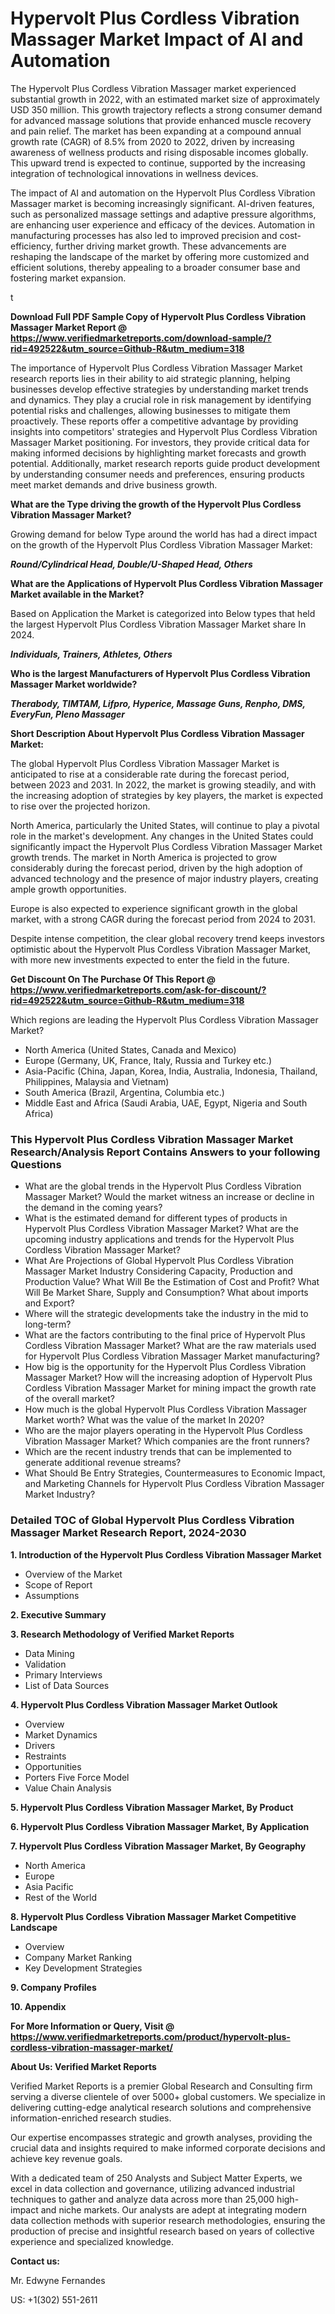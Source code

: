 <meta name="title" content="Global  Hypervolt Plus Cordless Vibration Massager Market Impact of AI and Automation"><meta name="description" content="  The Hypervolt Plus Cordless Vibration Massager market experienced substantial growth in 2022, with an estimated market size of approximately USD 350 million. This gr"><meta name="title" content=" Hypervolt Plus Cordless Vibration Massager Market Size, Share, Scope, Trends, Growth, Opportunities, Analysis, Forecast"> <h1>Hypervolt Plus Cordless Vibration Massager Market Impact of AI and Automation</h1> <p>The Hypervolt Plus Cordless Vibration Massager market experienced substantial growth in 2022, with an estimated market size of approximately USD 350 million. This growth trajectory reflects a strong consumer demand for advanced massage solutions that provide enhanced muscle recovery and pain relief. The market has been expanding at a compound annual growth rate (CAGR) of 8.5% from 2020 to 2022, driven by increasing awareness of wellness products and rising disposable incomes globally. This upward trend is expected to continue, supported by the increasing integration of technological innovations in wellness devices.</p> <p>The impact of AI and automation on the Hypervolt Plus Cordless Vibration Massager market is becoming increasingly significant. AI-driven features, such as personalized massage settings and adaptive pressure algorithms, are enhancing user experience and efficacy of the devices. Automation in manufacturing processes has also led to improved precision and cost-efficiency, further driving market growth. These advancements are reshaping the landscape of the market by offering more customized and efficient solutions, thereby appealing to a broader consumer base and fostering market expansion.</p> t</p><p id="" class=""><strong>Download Full PDF Sample Copy of Hypervolt Plus Cordless Vibration Massager Market Report @ <a href="https://www.verifiedmarketreports.com/download-sample/?rid=492522&utm_source=Github-R&utm_medium=318" target="_blank">https://www.verifiedmarketreports.com/download-sample/?rid=492522&utm_source=Github-R&utm_medium=318</a></strong></p><p>The importance of&nbsp;Hypervolt Plus Cordless Vibration Massager Market research reports lies in their ability to aid strategic planning, helping businesses develop effective strategies by understanding market trends and dynamics. They play a crucial role in risk management by identifying potential risks and challenges, allowing businesses to mitigate them proactively. These reports offer a competitive advantage by providing insights into competitors' strategies and Hypervolt Plus Cordless Vibration Massager Market positioning. For investors, they provide critical data for making informed decisions by highlighting market forecasts and growth potential. Additionally, market research reports guide product development by understanding consumer needs and preferences, ensuring products meet market demands and drive business growth.</p><p><strong>What are the&nbsp;Type driving the growth of the Hypervolt Plus Cordless Vibration Massager Market?</strong></p><p id="" class="">Growing demand for below Type around the world has had a direct impact on the growth of the Hypervolt Plus Cordless Vibration Massager Market:</p><em><strong>Round/Cylindrical Head, Double/U-Shaped Head, Others</strong></em></p><strong>What are the&nbsp;Applications&nbsp;of Hypervolt Plus Cordless Vibration Massager Market available in the Market?</strong></p><p id="" class="">Based on Application the Market is categorized into Below types that held the largest Hypervolt Plus Cordless Vibration Massager Market share In 2024.</p><em><strong>Individuals, Trainers, Athletes, Others</strong></em></p><strong>Who is the largest Manufacturers of Hypervolt Plus Cordless Vibration Massager Market worldwide?</strong></p><p><em><strong>Therabody, TIMTAM, Lifpro, Hyperice, Massage Guns, Renpho, DMS, EveryFun, Pleno Massager</strong></em></p><p id="" class=""><strong>Short Description About Hypervolt Plus Cordless Vibration Massager Market:</strong></p><p>The global Hypervolt Plus Cordless Vibration Massager Market is anticipated to rise at a considerable rate during the forecast period, between 2023 and 2031. In 2022, the market is growing steadily, and with the increasing adoption of strategies by key players, the market is expected to rise over the projected horizon.</p><p>North America, particularly the United States, will continue to play a pivotal role in the market's development. Any changes in the United States could significantly impact the Hypervolt Plus Cordless Vibration Massager Market growth trends. The market in North America is projected to grow considerably during the forecast period, driven by the high adoption of advanced technology and the presence of major industry players, creating ample growth opportunities.</p><p>Europe is also expected to experience significant growth in the global market, with a strong CAGR during the forecast period from 2024 to 2031.</p><p>Despite intense competition, the clear global recovery trend keeps investors optimistic about the Hypervolt Plus Cordless Vibration Massager Market, with more new investments expected to enter the field in the future.</p><p id="" class=""><strong>Get Discount On The Purchase Of This Report @ <a href="https://www.verifiedmarketreports.com/ask-for-discount/?rid=492522&utm_source=Github-R&utm_medium=318" target="_blank">https://www.verifiedmarketreports.com/ask-for-discount/?rid=492522&utm_source=Github-R&utm_medium=318</a></strong></p>Which regions are leading the Hypervolt Plus Cordless Vibration Massager Market?</p><ul><li>North America (United States, Canada and Mexico)</li><li>Europe (Germany, UK, France, Italy, Russia and Turkey etc.)</li><li>Asia-Pacific (China, Japan, Korea, India, Australia, Indonesia, Thailand, Philippines, Malaysia and Vietnam)</li><li>South America (Brazil, Argentina, Columbia etc.)</li><li>Middle East and Africa (Saudi Arabia, UAE, Egypt, Nigeria and South Africa)</li></ul><h3 id="" class="">This Hypervolt Plus Cordless Vibration Massager Market Research/Analysis Report Contains Answers to your following Questions</h3><ul><li>What are the global trends in the Hypervolt Plus Cordless Vibration Massager Market? Would the market witness an increase or decline in the demand in the coming years?</li><li>What is the estimated demand for different types of products in Hypervolt Plus Cordless Vibration Massager Market? What are the upcoming industry applications and trends for the Hypervolt Plus Cordless Vibration Massager Market?</li><li>What Are Projections of Global Hypervolt Plus Cordless Vibration Massager Market Industry Considering Capacity, Production and Production Value? What Will Be the Estimation of Cost and Profit? What Will Be Market Share, Supply and Consumption? What about imports and Export?</li><li>Where will the strategic developments take the industry in the mid to long-term?</li><li>What are the factors contributing to the final price of Hypervolt Plus Cordless Vibration Massager Market? What are the raw materials used for Hypervolt Plus Cordless Vibration Massager Market manufacturing?</li><li>How big is the opportunity for the Hypervolt Plus Cordless Vibration Massager Market? How will the increasing adoption of Hypervolt Plus Cordless Vibration Massager Market for mining impact the growth rate of the overall market?</li><li>How much is the global Hypervolt Plus Cordless Vibration Massager Market worth? What was the value of the market In 2020?</li><li>Who are the major players operating in the Hypervolt Plus Cordless Vibration Massager Market? Which companies are the front runners?</li><li>Which are the recent industry trends that can be implemented to generate additional revenue streams?</li><li>What Should Be Entry Strategies, Countermeasures to Economic Impact, and Marketing Channels for Hypervolt Plus Cordless Vibration Massager Market Industry?</li></ul><h3 id="" class="">Detailed TOC of Global Hypervolt Plus Cordless Vibration Massager Market Research Report, 2024-2030</h3><p id="" class=""><strong>1. Introduction of the Hypervolt Plus Cordless Vibration Massager Market</strong></p><ul><li>Overview of the Market</li><li>Scope of Report</li><li>Assumptions</li></ul><p id="" class=""><strong>2. Executive Summary</strong></p><p id="" class=""><strong>3. Research Methodology of Verified Market Reports</strong></p><ul><li>Data Mining</li><li>Validation</li><li>Primary Interviews</li><li>List of Data Sources</li></ul><p id="" class=""><strong>4. Hypervolt Plus Cordless Vibration Massager Market Outlook</strong></p><ul><li>Overview</li><li>Market Dynamics</li><li>Drivers</li><li>Restraints</li><li>Opportunities</li><li>Porters Five Force Model</li><li>Value Chain Analysis</li></ul><p id="" class=""><strong>5. Hypervolt Plus Cordless Vibration Massager Market, By Product</strong></p><p id="" class=""><strong>6. Hypervolt Plus Cordless Vibration Massager Market, By Application</strong></p><p id="" class=""><strong>7. Hypervolt Plus Cordless Vibration Massager Market, By Geography</strong></p><ul><li>North America</li><li>Europe</li><li>Asia Pacific</li><li>Rest of the World</li></ul><p id="" class=""><strong>8. Hypervolt Plus Cordless Vibration Massager Market Competitive Landscape</strong></p><ul><li>Overview</li><li>Company Market Ranking</li><li>Key Development Strategies</li></ul><p id="" class=""><strong>9. Company Profiles</strong></p><p id="" class=""><strong>10. Appendix</strong></p><p id="" class=""><strong>For More Information or Query, Visit @ <a href="https://www.verifiedmarketreports.com/product/hypervolt-plus-cordless-vibration-massager-market/" target="_blank">https://www.verifiedmarketreports.com/product/hypervolt-plus-cordless-vibration-massager-market/</a></strong></p><p id="" class=""><strong>About Us: Verified Market Reports</strong></p><p id="" class="">Verified Market Reports is a premier Global Research and Consulting firm serving a diverse clientele of over 5000+ global customers. We specialize in delivering cutting-edge analytical research solutions and comprehensive information-enriched research studies.</p><p id="" class="">Our expertise encompasses strategic and growth analyses, providing the crucial data and insights required to make informed corporate decisions and achieve key revenue goals.</p><p id="" class="">With a dedicated team of 250 Analysts and Subject Matter Experts, we excel in data collection and governance, utilizing advanced industrial techniques to gather and analyze data across more than 25,000 high-impact and niche markets. Our analysts are adept at integrating modern data collection methods with superior research methodologies, ensuring the production of precise and insightful research based on years of collective experience and specialized knowledge.</p><p id="" class=""><strong>Contact us:</strong></p><p id="" class="">Mr. Edwyne Fernandes</p><p id="" class="">US: +1(302) 551-2611</p>